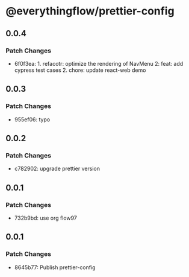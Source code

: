 # @everythingflow/prettier-config

## 0.0.4

### Patch Changes

- 6f0f3ea: 1. refacotr: optimize the rendering of NavMenu
  2: feat: add cypress test cases 2. chore: update react-web demo

## 0.0.3

### Patch Changes

- 955ef06: typo

## 0.0.2

### Patch Changes

- c782902: upgrade prettier version

## 0.0.1

### Patch Changes

- 732b9bd: use org flow97

## 0.0.1

### Patch Changes

- 8645b77: Publish prettier-config
